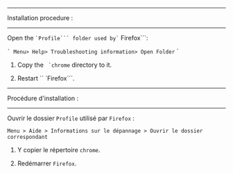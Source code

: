 **************************
Installation procedure :
**************************

Open the `` `Profile``` folder used by` `` Firefox```:

`` `
Menu> Help> Troubleshooting information> Open Folder
`` `

1. Copy the `` `chrome`` directory to it.

2. Restart `` `Firefox```.


**************************
Procédure d'installation :
**************************

Ouvrir le dossier ```Profile``` utilisé par ```Firefox``` :

```
Menu > Aide > Informations sur le dépannage > Ouvrir le dossier correspondant
```

1. Y copier le répertoire ```chrome```.

2. Redémarrer ```Firefox```.
